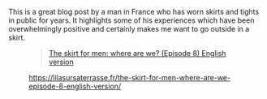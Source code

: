 This is a great blog post by a man in France who has worn skirts and tights in public for years. It highlights some of his experiences which have been overwhelmingly positive and certainly makes me want to go outside in a skirt.

<figure><div class="wp-block-embed__wrapper"><blockquote class="wp-embedded-content" data-secret="oGJ4zfQ5Mp"><a href="https://lilasursaterrasse.fr/the-skirt-for-men-where-are-we-episode-8-english-version/">The skirt for men: where are we? (Episode 8) English version</a></blockquote><iframe loading="lazy" class="wp-embedded-content" sandbox="allow-scripts" security="restricted" style="position: absolute; clip: rect(1px, 1px, 1px, 1px);" title="«&nbsp;The skirt for men: where are we? (Episode 8) English version&nbsp;» — Lila sur sa Terrasse" src="https://lilasursaterrasse.fr/the-skirt-for-men-where-are-we-episode-8-english-version/embed/#?secret=oGJ4zfQ5Mp" data-secret="oGJ4zfQ5Mp" width="500" height="282" frameborder="0" marginwidth="0" marginheight="0" scrolling="no"></iframe></div><figcaption><a href="https://lilasursaterrasse.fr/the-skirt-for-men-where-are-we-episode-8-english-version/" target="_blank" rel="noreferrer noopener">https://lilasursaterrasse.fr/the-skirt-for-men-where-are-we-episode-8-english-version/</a></figcaption></figure>